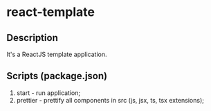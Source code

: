 # react-template

## Description

It's a ReactJS template application.

## Scripts (package.json)
1) start - run application;
2) prettier - prettify all components in src (js, jsx, ts, tsx extensions);
